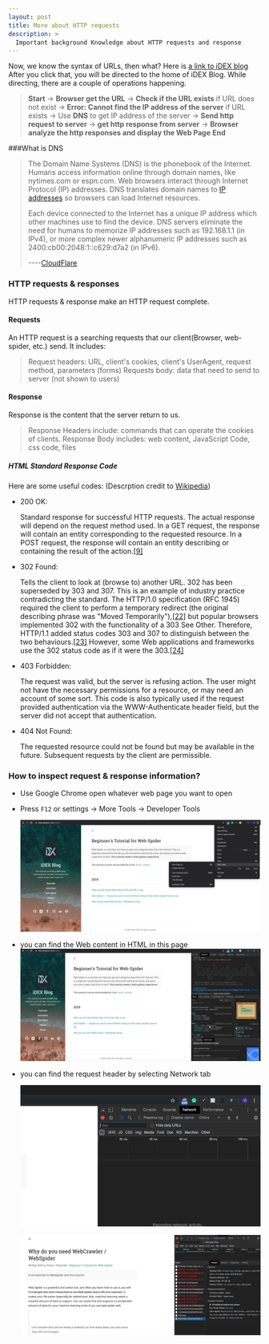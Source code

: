 ```yaml
---
layout: post
title: More about HTTP requests
description: >
  Important background Knowledge about HTTP requests and response
---
```


Now, we know the syntax of URLs, then what?
Here is [a link to iDEX blog](https://blog.idexdavis.com/)
After you click that, you will be directed to the home of iDEX Blog.
While directing, there are a couple of operations happening.

> **Start** -> **Browser get the URL** -> **Check if the URL exists**
> if URL does not exist -> **Error: Cannot find the IP address of the server**
> if URL exists -> Use **DNS** to get IP address of the server -> **Send http request to server** -> **get http response from server** -> **Browser analyze the http responses and display the Web Page**
> **End**

###What is DNS
> The Domain Name Systems (DNS) is the phonebook of the Internet. Humans access information online through domain names, like nytimes.com or espn.com. Web browsers interact through Internet Protocol (IP) addresses. DNS translates domain names to [IP addresses](https://www.cloudflare.com/learning/dns/glossary/what-is-my-ip-address/) so browsers can load Internet resources.
>
> Each device connected to the Internet has a unique IP address which other machines use to find the device. DNS servers eliminate the need for humans to memorize IP addresses such as 192.168.1.1 (in IPv4), or more complex newer alphanumeric IP addresses such as 2400:cb00:2048:1::c629:d7a2 (in IPv6).     
>
> ----[CloudFlare](https://www.cloudflare.com/learning/dns/what-is-dns/)

### HTTP requests & responses
HTTP requests & response make an HTTP request complete.
#### Requests
An HTTP request is a searching requests that our client(Browser, web-spider, etc.) send. 
It includes:

> Request headers: URL, client's cookies, client's UserAgent, request method, parameters (forms)
> Requests body: data that need to send to server (not shown to users)

#### Response 
Response is the content that the server return to us. 
>Response Headers include: commands that can operate the cookies of clients.
>Response Body includes: web content, JavaScript Code, css code, files

##### HTML Standard Response Code

Here are some useful codes: (Descrption credit to [Wikipedia](https://en.wikipedia.org/wiki/List_of_HTTP_status_codes))

+ 200 OK: 

  Standard response for successful HTTP requests. The actual response will depend on the request method used. In a GET request, the response will contain an entity corresponding to the requested resource. In a POST request, the response will contain an entity describing or containing the result of the action.[[9\]](https://en.wikipedia.org/wiki/List_of_HTTP_status_codes#cite_note-RFC_2616-10)

+ 302 Found:

  Tells the client to look at (browse to) another URL. 302 has been superseded by 303 and 307. This is an example of industry practice contradicting the standard. The HTTP/1.0 specification (RFC 1945) required the client to perform a temporary redirect (the original describing phrase was "Moved Temporarily"),[[22\]](https://en.wikipedia.org/wiki/List_of_HTTP_status_codes#cite_note-RFC_1945-23) but popular browsers implemented 302 with the functionality of a 303 See Other. Therefore, HTTP/1.1 added status codes 303 and 307 to distinguish between the two behaviours.[[23\]](https://en.wikipedia.org/wiki/List_of_HTTP_status_codes#cite_note-RFC7230-10-24) However, some Web applications and frameworks use the 302 status code as if it were the 303.[[24\]](https://en.wikipedia.org/wiki/List_of_HTTP_status_codes#cite_note-ruby-on-rails-ActionController-Redirecting-redirect_to-25)

+ 403 Forbidden:

  The request was valid, but the server is refusing action. The user might not have the necessary permissions for a resource, or may need an account of some sort. This code is also typically used if the request provided authentication via the WWW-Authenticate header field, but the server did not accept that authentication.

+ 404 Not Found:

  The requested resource could not be found but may be available in the future. Subsequent requests by the client are permissible.

### How to inspect request & response information?
+ Use Google Chrome open whatever web page you want to open

+ Press ```F12``` or settings -> More Tools -> Developer Tools

  ![URL_Path](../img/MoreAboutHTTP/DevTool.png)

+ you can find the Web content in HTML in this page
  ![URL_Path](../img/MoreAboutHTTP/html.png)

+ you can find the request header by selecting Network tab

  ![URL_Path](../img/MoreAboutHTTP/Network1.png)
  
  ![URL_Path](../img/MoreAboutHTTP/Network2.png)
  
    
